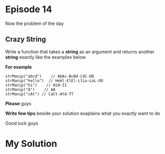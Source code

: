 # Episode 14

Now the problem of the day

## Crazy String

Write a function that takes a **string** as an argument and returns another **string** exactly like the examples below

**For example**
```
strManip("abcd")    // AbAc-BcBd-CdC-DD
strManip("hello")  // HeHl-ElEl-LlLo-LoL-OO
strManip("hi")    // HiH-II
strManip("A")    // AA
strManip("cAt") // CaCt-AtA-TT
```

**Please** guys

**Write few tips** beside your solution exaplains what you exactly want to do

Good luck guys

# My Solution
